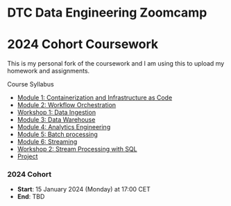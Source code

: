 # DTC Data Engineering Zoomcamp 
# 2024 Cohort Coursework

This is my personal fork of the coursework and I am using this to upload my homework and assignments.

Course Syllabus

* [Module 1: Containerization and Infrastructure as Code](#module-1-containerization-and-infrastructure-as-code)
* [Module 2: Workflow Orchestration](#module-2-workflow-orchestration)
* [Workshop 1: Data Ingestion](#workshop-1-data-ingestion)
* [Module 3: Data Warehouse](#module-3-data-warehouse)
* [Module 4: Analytics Engineering](#module-4-analytics-engineering)
* [Module 5: Batch processing](#module-5-batch-processing)
* [Module 6: Streaming](#module-6-streaming)
* [Workshop 2: Stream Processing with SQL](#workshop-2-stream-processing-with-sql)
* [Project](#project)


### 2024 Cohort

* **Start**: 15 January 2024 (Monday) at 17:00 CET
* **End**: TBD

